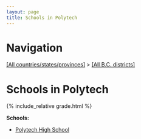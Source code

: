 ```yaml
---
layout: page
title: Schools in Polytech
---
```

# Navigation

[[All countries/states/provinces]](../..) > [[All B.C. districts]](..)

# Schools in Polytech

{% include_relative grade.html %}

**Schools:**

- [Polytech High School](Polytech_High_School.md)
